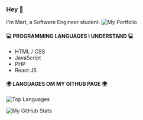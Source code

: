 ### Hey 👋 
I'm Mart, a Software Engineer student.
![My Portfolio](https://martvw.github.io/)

#### 💻 PROGRAMMING LANGUAGES I UNDERSTAND 💻
- HTML / CSS 
- JavaScript
- PHP
- React JS

#### 🌍 LANGUAGES OM MY GITHUB PAGE 🌍
![Top Languages](https://github-readme-stats.vercel.app/api/top-langs/?username=MartvW&theme=dark)

![My GitHub Stats](https://github-readme-stats.vercel.app/api?username=MartvW&theme=dark&show_icons=true)


